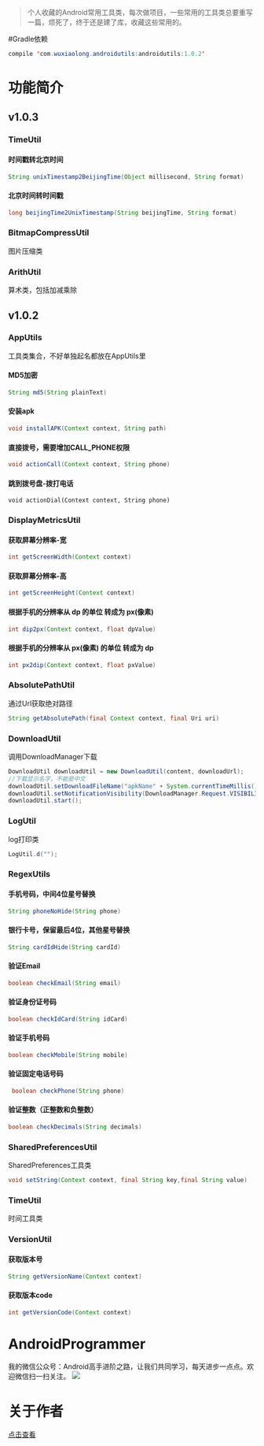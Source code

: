> 个人收藏的Android常用工具类，每次做项目，一些常用的工具类总要重写一篇，烦死了，终于还是建了库，收藏这些常用的。

#Gradle依赖
```java
compile 'com.wuxiaolong.androidutils:androidutils:1.0.2'
```
# 功能简介
##  v1.0.3
### TimeUtil
#### 时间戳转北京时间
```java
String unixTimestamp2BeijingTime(Object millisecond, String format)
```
#### 北京时间转时间戳
```java
long beijingTime2UnixTimestamp(String beijingTime, String format)
```
### BitmapCompressUtil
图片压缩类

### ArithUtil
算术类，包括加减乘除

## v1.0.2
### AppUtils
工具类集合，不好单独起名都放在AppUtils里
#### MD5加密
```java
String md5(String plainText)
```

#### 安装apk
```java
void installAPK(Context context, String path)
```

#### 直接拨号，需要增加CALL_PHONE权限
```java
void actionCall(Context context, String phone)
```

#### 跳到拨号盘-拨打电话
```
void actionDial(Context context, String phone)
```
### DisplayMetricsUtil
#### 获取屏幕分辨率-宽
```java
int getScreenWidth(Context context)
```
#### 获取屏幕分辨率-高
```java
int getScreenHeight(Context context)
```
#### 根据手机的分辨率从 dp 的单位 转成为 px(像素)
```java
int dip2px(Context context, float dpValue)
```
#### 根据手机的分辨率从 px(像素) 的单位 转成为 dp
```java
int px2dip(Context context, float pxValue)
```

### AbsolutePathUtil
通过Url获取绝对路径
```java
String getAbsolutePath(final Context context, final Uri uri)
```

### DownloadUtil
调用DownloadManager下载
```java
DownloadUtil downloadUtil = new DownloadUtil(content, downloadUrl);
//下载显示名字，不能是中文
downloadUtil.setDownloadFileName("apkName" + System.currentTimeMillis() + ".apk");
downloadUtil.setNotificationVisibility(DownloadManager.Request.VISIBILITY_VISIBLE_NOTIFY_COMPLETED);
downloadUtil.start();
```
### LogUtil
log打印类
```java
LogUtil.d("");
```
### RegexUtils
#### 手机号码，中间4位星号替换
```java
String phoneNoHide(String phone)
```
#### 银行卡号，保留最后4位，其他星号替换
```java
String cardIdHide(String cardId)
```
#### 验证Email
```java
boolean checkEmail(String email)
```
#### 验证身份证号码
```java
boolean checkIdCard(String idCard)
```
#### 验证手机号码
```java
boolean checkMobile(String mobile)
```
#### 验证固定电话号码
```java
 boolean checkPhone(String phone)
```
#### 验证整数（正整数和负整数）
```java
boolean checkDecimals(String decimals)
```
### SharedPreferencesUtil
SharedPreferences工具类
```java
void setString(Context context, final String key,final String value)
```
### TimeUtil
时间工具类

### VersionUtil
#### 获取版本号
```java
String getVersionName(Context context)
```
#### 获取版本code
```java
int getVersionCode(Context context)
```
# AndroidProgrammer
我的微信公众号：Android高手进阶之路，让我们共同学习，每天进步一点点。欢迎微信扫一扫关注。
![](http://7q5c2h.com1.z0.glb.clouddn.com/qrcode_AndroidProgrammer.jpg)

# 关于作者
[点击查看](http://wuxiaolong.me/about/)
